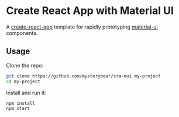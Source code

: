 # Create React App with Material UI

A [create-react-app](https://github.com/facebook/create-react-app) template for rapidly prototyping [material-ui](https://material-ui.com/) components.

## Usage

Clone the repo:

```sh
git clone https://github.com/mysterybear/cra-mui my-project
cd my-project
```

Install and run it:

```sh
npm install
npm start
```
